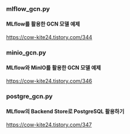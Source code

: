 ### mlflow_gcn.py
#### MLflow를 활용한 GCN 모델 예제
https://cow-kite24.tistory.com/344

### minio_gcn.py
#### MLflow와 MinIO를 활용한 GCN 모델 예제
https://cow-kite24.tistory.com/346

### postgre_gcn.py
#### MLflow의 Backend Store로 PostgreSQL 활용하기
https://cow-kite24.tistory.com/347

